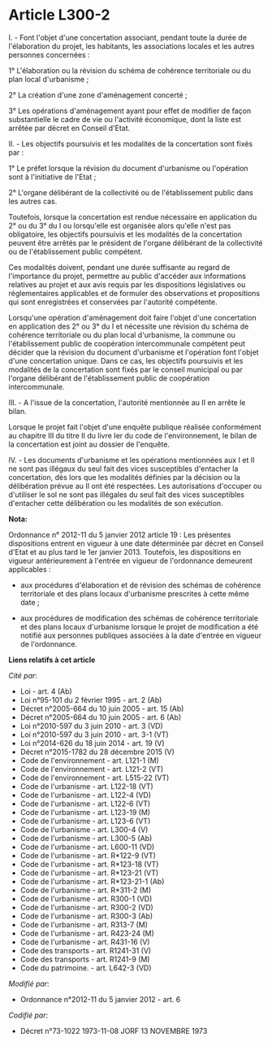 # Article L300-2

I. - Font l'objet d'une concertation associant, pendant toute la durée de l'élaboration du projet, les habitants, les
associations locales et les autres personnes concernées :

1° L'élaboration ou la révision du schéma de cohérence territoriale ou du plan local d'urbanisme ;

2° La création d'une zone d'aménagement concerté ;

3° Les opérations d'aménagement ayant pour effet de modifier de façon substantielle le cadre de vie ou l'activité économique,
dont la liste est arrêtée par décret en Conseil d'Etat.

II. - Les objectifs poursuivis et les modalités de la concertation sont fixés par :

1° Le préfet lorsque la révision du document d'urbanisme ou l'opération sont à l'initiative de l'Etat ;

2° L'organe délibérant de la collectivité ou de l'établissement public dans les autres cas.

Toutefois, lorsque la concertation est rendue nécessaire en application du 2° ou du 3° du I ou lorsqu'elle est organisée
alors qu'elle n'est pas obligatoire, les objectifs poursuivis et les modalités de la concertation peuvent être arrêtés par le
président de l'organe délibérant de la collectivité ou de l'établissement public compétent.

Ces modalités doivent, pendant une durée suffisante au regard de l'importance du projet, permettre au public d'accéder aux
informations relatives au projet et aux avis requis par les dispositions législatives ou réglementaires applicables et de
formuler des observations et propositions qui sont enregistrées et conservées par l'autorité compétente.

Lorsqu'une opération d'aménagement doit faire l'objet d'une concertation en application des 2° ou 3° du I et nécessite une
révision du schéma de cohérence territoriale ou du plan local d'urbanisme, la commune ou l'établissement public de
coopération intercommunale compétent peut décider que la révision du document d'urbanisme et l'opération font l'objet d'une
concertation unique. Dans ce cas, les objectifs poursuivis et les modalités de la concertation sont fixés par le conseil
municipal ou par l'organe délibérant de l'établissement public de coopération intercommunale.

III. - A l'issue de la concertation, l'autorité mentionnée au II en arrête le bilan.

Lorsque le projet fait l'objet d'une enquête publique réalisée conformément au chapitre III du titre II du livre Ier du code
de l'environnement, le bilan de la concertation est joint au dossier de l'enquête.

IV. - Les documents d'urbanisme et les opérations mentionnées aux I et II ne sont pas illégaux du seul fait des vices
susceptibles d'entacher la concertation, dès lors que les modalités définies par la décision ou la délibération prévue au II
ont été respectées. Les autorisations d'occuper ou d'utiliser le sol ne sont pas illégales du seul fait des vices
susceptibles d'entacher cette délibération ou les modalités de son exécution.

**Nota:**

Ordonnance n° 2012-11 du 5 janvier 2012 article 19 : Les présentes dispositions entrent en vigueur à une date déterminée par
décret en Conseil d'Etat et au plus tard le 1er janvier 2013. Toutefois, les dispositions en vigueur antérieurement à
l'entrée en vigueur de l'ordonnance demeurent applicables :

- aux procédures d'élaboration et de révision des schémas de cohérence territoriale et des plans locaux d'urbanisme
prescrites à cette même date ;

- aux procédures de modification des schémas de cohérence territoriale et des plans locaux d'urbanisme lorsque le projet de
modification a été notifié aux personnes publiques associées à la date d'entrée en vigueur de l'ordonnance.

**Liens relatifs à cet article**

_Cité par_:

  - Loi - art. 4 (Ab)
  - Loi n°95-101 du 2 février 1995 - art. 2 (Ab)
  - Décret n°2005-664 du 10 juin 2005 - art. 15 (Ab)
  - Décret n°2005-664 du 10 juin 2005 - art. 6 (Ab)
  - Loi n°2010-597 du 3 juin 2010 - art. 3 (VD)
  - Loi n°2010-597 du 3 juin 2010 - art. 3-1 (VT)
  - Loi n°2014-626 du 18 juin 2014 - art. 19 (V)
  - Décret n°2015-1782 du 28 décembre 2015 (V)
  - Code de l'environnement - art. L121-1 (M)
  - Code de l'environnement - art. L121-2 (VT)
  - Code de l'environnement - art. L515-22 (VT)
  - Code de l'urbanisme - art. L122-18 (VT)
  - Code de l'urbanisme - art. L122-4 (VD)
  - Code de l'urbanisme - art. L122-6 (VT)
  - Code de l'urbanisme - art. L123-19 (M)
  - Code de l'urbanisme - art. L123-6 (VT)
  - Code de l'urbanisme - art. L300-4 (V)
  - Code de l'urbanisme - art. L300-5 (Ab)
  - Code de l'urbanisme - art. L600-11 (VD)
  - Code de l'urbanisme - art. R*122-9 (VT)
  - Code de l'urbanisme - art. R*123-18 (VT)
  - Code de l'urbanisme - art. R*123-21 (VT)
  - Code de l'urbanisme - art. R*123-21-1 (Ab)
  - Code de l'urbanisme - art. R*311-2 (M)
  - Code de l'urbanisme - art. R300-1 (VD)
  - Code de l'urbanisme - art. R300-2 (VD)
  - Code de l'urbanisme - art. R300-3 (Ab)
  - Code de l'urbanisme - art. R313-7 (M)
  - Code de l'urbanisme - art. R423-24 (M)
  - Code de l'urbanisme - art. R431-16 (V)
  - Code des transports - art. R1241-31 (V)
  - Code des transports - art. R1241-9 (M)
  - Code du patrimoine. - art. L642-3 (VD)

_Modifié par_:

  - Ordonnance n°2012-11 du 5 janvier 2012 - art. 6

_Codifié par_:

  - Décret n°73-1022 1973-11-08 JORF 13 NOVEMBRE 1973
